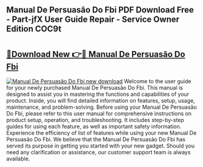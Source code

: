 ## Manual De Persuasão Do Fbi PDF Download Free - Part-jfX User Guide Repair - Service Owner Edition COC9t

# <h2><a href="http://cf14793.oget.top/?id=Manual+De+Persuas%c3%a3o+Do+Fbi">🔗Download New 👉🔴 Manual De Persuasão Do Fbi</a></h2>

[![Manual De Persuasão Do Fbi new download](https://i.imgur.com/5g1atiW.png)](http://cf14793.oget.top/?id=Manual+De+Persuas%c3%a3o+Do+Fbi)
Welcome to the user guide for your newly purchased Manual De Persuasão Do Fbi. This manual is designed to assist you in mastering the functions and capabilities of your product. Inside, you will find detailed information on features, setup, usage, maintenance, and problem-solving. Before using your Manual De Persuasão Do Fbi, please refer to this user manual for comprehensive instructions on product setup, operation, and troubleshooting. It includes step-by-step guides for using each feature, as well as important safety information. Experience the efficiency of list of features while using your new Manual De Persuasão Do Fbi. We believe that the Manual De Persuasão Do Fbi has served its purpose in getting you started with your new gadget. Should you need any clarification or assistance, our customer support team is always available.
